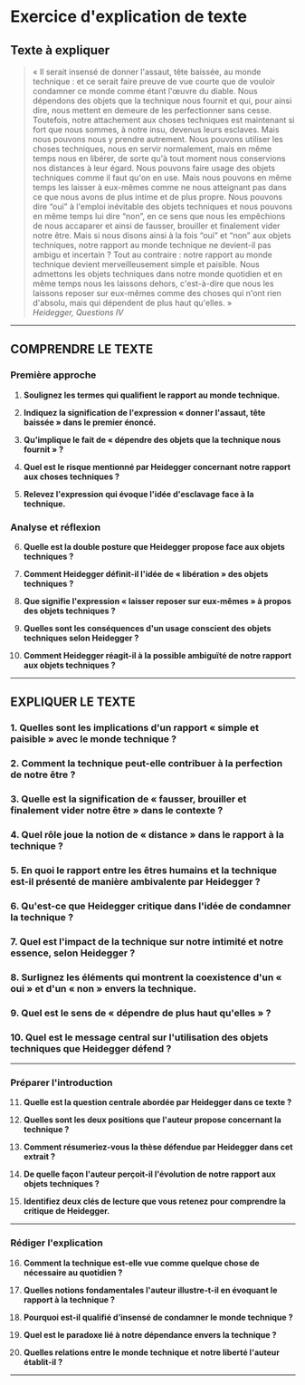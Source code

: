 # Exercice d'explication de texte

## Texte à expliquer

> « Il serait insensé de donner l'assaut, tête baissée, au monde technique : et ce serait faire preuve de vue courte que de vouloir condamner ce monde comme étant l'œuvre du diable. Nous dépendons des objets que la technique nous fournit et qui, pour ainsi dire, nous mettent en demeure de les perfectionner sans cesse. Toutefois, notre attachement aux choses techniques est maintenant si fort que nous sommes, à notre insu, devenus leurs esclaves. Mais nous pouvons nous y prendre autrement. Nous pouvons utiliser les choses techniques, nous en servir normalement, mais en même temps nous en libérer, de sorte qu'à tout moment nous conservions nos distances à leur égard. Nous pouvons faire usage des objets techniques comme il faut qu'on en use. Mais nous pouvons en même temps les laisser à eux-mêmes comme ne nous atteignant pas dans ce que nous avons de plus intime et de plus propre. Nous pouvons dire “oui” à l'emploi inévitable des objets techniques et nous pouvons en même temps lui dire “non”, en ce sens que nous les empêchions de nous accaparer et ainsi de fausser, brouiller et finalement vider notre être. Mais si nous disons ainsi à la fois “oui” et “non” aux objets techniques, notre rapport au monde technique ne devient-il pas ambigu et incertain ? Tout au contraire : notre rapport au monde technique devient merveilleusement simple et paisible. Nous admettons les objets techniques dans notre monde quotidien et en même temps nous les laissons dehors, c'est-à-dire que nous les laissons reposer sur eux-mêmes comme des choses qui n'ont rien d'absolu, mais qui dépendent de plus haut qu'elles. »  
> *Heidegger, Questions IV*

---

## COMPRENDRE LE TEXTE

### Première approche

1. **Soulignez les termes qui qualifient le rapport au monde technique.**

2. **Indiquez la signification de l'expression « donner l'assaut, tête baissée » dans le premier énoncé.**

3. **Qu'implique le fait de « dépendre des objets que la technique nous fournit » ?**

4. **Quel est le risque mentionné par Heidegger concernant notre rapport aux choses techniques ?**

5. **Relevez l'expression qui évoque l'idée d'esclavage face à la technique.**

### Analyse et réflexion

6. **Quelle est la double posture que Heidegger propose face aux objets techniques ?**

7. **Comment Heidegger définit-il l'idée de « libération » des objets techniques ?**

8. **Que signifie l'expression « laisser reposer sur eux-mêmes » à propos des objets techniques ?**

9. **Quelles sont les conséquences d'un usage conscient des objets techniques selon Heidegger ?**

10. **Comment Heidegger réagit-il à la possible ambiguïté de notre rapport aux objets techniques ?**

---

## EXPLIQUER LE TEXTE

### 1. Quelles sont les implications d'un rapport « simple et paisible » avec le monde technique ? 

### 2. Comment la technique peut-elle contribuer à la perfection de notre être ? 

### 3. Quelle est la signification de « fausser, brouiller et finalement vider notre être » dans le contexte ? 

### 4. Quel rôle joue la notion de « distance » dans le rapport à la technique ?

### 5. En quoi le rapport entre les êtres humains et la technique est-il présenté de manière ambivalente par Heidegger ?

### 6. Qu'est-ce que Heidegger critique dans l'idée de condamner la technique ?

### 7. Quel est l'impact de la technique sur notre intimité et notre essence, selon Heidegger ?

### 8. Surlignez les éléments qui montrent la coexistence d'un « oui » et d'un « non » envers la technique.

### 9. Quel est le sens de « dépendre de plus haut qu'elles » ? 

### 10. Quel est le message central sur l'utilisation des objets techniques que Heidegger défend ?

---

### Préparer l'introduction

11. **Quelle est la question centrale abordée par Heidegger dans ce texte ?**

12. **Quelles sont les deux positions que l'auteur propose concernant la technique ?**

13. **Comment résumeriez-vous la thèse défendue par Heidegger dans cet extrait ?**

14. **De quelle façon l'auteur perçoit-il l'évolution de notre rapport aux objets techniques ?**

15. **Identifiez deux clés de lecture que vous retenez pour comprendre la critique de Heidegger.**

--- 

### Rédiger l'explication

16. **Comment la technique est-elle vue comme quelque chose de nécessaire au quotidien ?**

17. **Quelles notions fondamentales l'auteur illustre-t-il en évoquant le rapport à la technique ?**

18. **Pourquoi est-il qualifié d’insensé de condamner le monde technique ?**

19. **Quel est le paradoxe lié à notre dépendance envers la technique ?**

20. **Quelles relations entre le monde technique et notre liberté l'auteur établit-il ?**

---